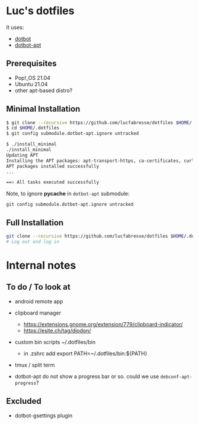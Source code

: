 # Luc's dotfiles

It uses:
- [dotbot](https://github.com/anishathalye/dotbot)
- [dotbot-apt](https://github.com/bryant1410/dotbot-apt)

## Prerequisites

- Pop!_OS 21.04
- Ubuntu 21.04
- other apt-based distro?

## Minimal Installation

```bash
$ git clone --recursive https://github.com/lucfabresse/dotfiles $HOME/.dotfiles
$ cd $HOME/.dotfiles
$ git config submodule.dotbot-apt.ignore untracked

$ ./install_minimal
./install_minimal
Updating APT
Installing the APT packages: apt-transport-https, ca-certificates, curl, gnupg-agent
APT packages installed successfully
...

==> All tasks executed successfully
```

Note, to ignore __pycache__ in `dotbot-apt` submodule:
```
git config submodule.dotbot-apt.ignore untracked
```

## Full Installation

```bash
git clone --recursive https://github.com/lucfabresse/dotfiles $HOME/.dotfiles && $HOME/.dotfiles && ./install_full
# Log out and log in
```

# Internal notes

## To do / To look at

- android remote app
- clipboard manager
  - https://extensions.gnome.org/extension/779/clipboard-indicator/
  - https://esite.ch/tag/diodon/
- custom bin scripts ~/.dotfiles/bin
  - in .zshrc add export PATH=~/.dotfiles/bin:${PATH}
- tmux / split term

- dotbot-apt do not show a progress bar or so. could we use `debconf-apt-progress`?

## Excluded

- dotbot-gsettings plugin